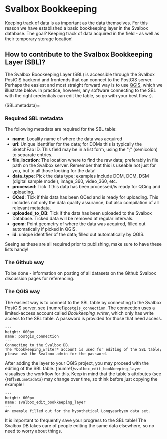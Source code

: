# Svalbox Bookkeeping

Keeping track of data is as important as the data themselves.
For this reason we have established a basic bookkeeping layer in the Svalbox database.
The goal? Keeping track of data acquired in the field - as well as their temporary storage location!

## How to contribute to the Svalbox Bookkeeping Layer (SBL)?

The Svalbox Boookeeping Layer (SBL) is accessible through the Svalbox PostGIS backend and frontends that can connect to the PostGIS server.
Perhaps the easiest and most straight forward way is to use [QGIS](https://www.qgis.org/en/site/forusers/download.html), which we illustrate below.
In practice, however, any software connecting to the SBL with the right credentials can edit the table, so go with your best flow :).

(SBL:metadata)=
### Required SBL metadata

The following metadata are required for the SBL table:

- **name**: Locality name of where the data was acquired
- **uri**: Unique identifier for the data; for DOMs this is typically the SketchFab ID. This field may be in a list form, using the ";" (semicolon) to separate entries.
- **file_location**: The location where to find the raw data; preferably in file path on the Svalbox server. Remember that this is useable not just for you, but to all those looking for the data!
- **data_type**: Pick the data type; examples include DOM, DCM, DSM (digital sample model), image_360, video_360, etc.
- **processed**: Tick if this data has been processed/is ready for QCing and uploading.
- **QCed**: Tick if this data has been QCed and is ready for uploading. This includes not only the data quality assurance, but also compilation of all relevant metadata.
- **uploaded_to_DB**: Tick if the data has been uploaded to the Svalbox Database. Ticked data will be removed at regular intervals.
- **geom**: Point geometry of where the data was acquired, filled out automatically if picked in QGIS.
- **id**: unique identifier of the data; filled out automatically by QGIS.

Seeing as these are all required prior to publishing, make sure to have these lists handy!

### The Github way

To be done - information on posting of all datasets on the Github Svalbox discussion pages for referencing.

### The QGIS way

The easiest way is to connect to the SBL table by connecting to the Svalbox PostGIS server, see {numref}`postgis_connection`.
The connection uses a limited-access account called *Bookkeeping_writer*, which only has write access to the SBL table.
A password is provided for those that need access.

```{figure} ./assets/postgis_connection_svalbox.gif
---
height: 600px
name: postgis_connection
---
Connecting to the Svalbox DB. 
The *bookkeeping_writer* account is used for editing of the SBL table; 
please ask the Svalbox admin for the password.
```

After adding the layer to your QGIS project, you may proceed with the editing of the SBL table.
{numref}`svalbox_edit_bookkeeping_layer` visualises the workflow for this.
Keep in mind that the table's attributes (see {ref}`SBL:metadata`) may change over time, so think before just copying the example!

```{figure} ./assets/svalbox_edit_bookkeeping_layer.gif
---
height: 600px
name: svalbox_edit_bookkeeping_layer
---
An example filled out for the hypothetical Longyearbyen data set.
```

It is important to frequently save your progress to the SBL table!
The Svalbox DB takes care of people editing the same data elsewhere, so no need to worry about things.

